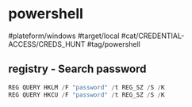 # powershell

#plateform/windows #target/local #cat/CREDENTIAL-ACCESS/CREDS_HUNT #tag/powershell 


## registry - Search password
```powershell
REG QUERY HKLM /F "password" /t REG_SZ /S /K
REG QUERY HKCU /F "password" /t REG_SZ /S /K
```
